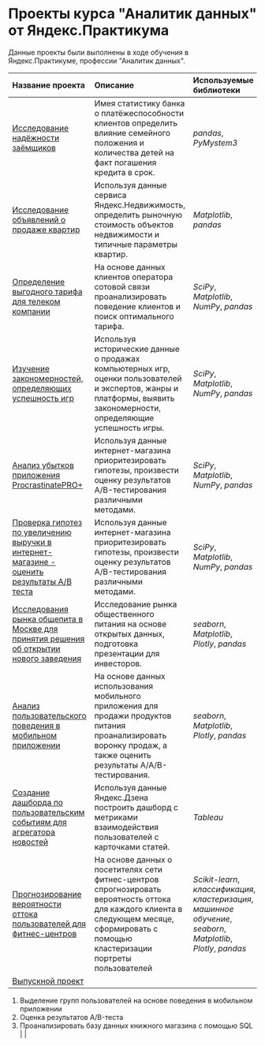 # Проекты курса "Аналитик данных" от Яндекс.Практикума

Данные проекты были выполнены в ходе обучения в Яндекс.Практикуме, профессии "Аналитик данных".

| Название проекта | Описание | Используемые библиотеки | 
| :---------------------- | :---------------------- | :---------------------- |
| [Исследование надёжности заёмщиков](https://github.com/MikhailFartushnyi/yandex_praktikum_projects/tree/main/1.%20Исследование%20надежности%20заемщика) | Имея статистику банка о платёжеспособности клиентов определить влияние семейного положения и количества детей на факт погашения кредита в срок. | *pandas*, *PyMystem3*|
| [Исследование объявлений о продаже квартир](https://github.com/MikhailFartushnyi/yandex_praktikum_projects/tree/main/2.%20Исследование%20объявлений%20о%20продаже%20квартир)| Используя данные сервиса Яндекс.Недвижимость, определить рыночную стоимость объектов недвижимости и типичные параметры квартир. | *Matplotlib*, *pandas*|
| [Определение выгодного тарифа для телеком компании](https://github.com/MikhailFartushnyi/yandex_praktikum_projects/tree/main/3.%20Определение%20выгодного%20тарифа%20для%20телеком%20компании)| На основе данных клиентов оператора сотовой связи проанализировать поведение клиентов и поиск оптимального тарифа. | *SciPy*, *Matplotlib*, *NumPy*, *pandas*|
| [Изучение закономерностей, определяющих успешность игр](https://github.com/MikhailFartushnyi/yandex_praktikum_projects/tree/main/4.%20Изучение%20закономерностей%2C%20определяющих%20успешность%20игр)| Используя исторические данные о продажах компьютерных игр, оценки пользователей и экспертов, жанры и платформы, выявить закономерности, определяющие успешность игры. | *SciPy*, *Matplotlib*, *NumPy*, *pandas*|
| [Анализ убытков приложения ProcrastinatePRO+](https://github.com/MikhailFartushnyi/yandex_praktikum_projects/tree/main/5.%20Анализ%20убытков%20приложения%20ProcrastinatePRO%2B)| Используя данные интернет-магазина приоритезировать гипотезы, произвести оценку результатов A/B-тестирования различными методами. | *SciPy*, *Matplotlib*, *NumPy*, *pandas*|
|[Проверка гипотез по увеличению выручки в интернет-магазине - оценить результаты A/B теста](6.%20Проверка%20гипотез%20по%20увеличению%20выручки%20в%20интернет-магазине%20-%20оценить%20результаты%20АВ%20теста)|Используя данные интернет-магазина приоритезировать гипотезы, произвести оценку результатов A/B-тестирования различными методами.|*SciPy*, *Matplotlib*, *NumPy*, *pandas*|
| [Исследования рынка общепита в Москве для принятия решения об открытии нового заведения](https://github.com/MikhailFartushnyi/yandex_praktikum_projects/tree/main/7.%20Исследования%20рынка%20общепита%20в%20Москве%20для%20принятия%20решения%20об%20открытии%20нового%20заведения)| Исследование рынка общественного питания на основе открытых данных, подготовка презентации для инвесторов. | *seaborn*, *Matplotlib*, *Plotly*, *pandas*|
| [Анализ пользовательского поведения в мобильном приложении](https://github.com/MikhailFartushnyi/yandex_praktikum_projects/tree/main/8.%20Анализ%20пользовательского%20поведения%20в%20мобильном%20приложении)| На основе данных использования мобильного приложения для продажи продуктов питания проанализировать воронку продаж, а также оценить результаты A/A/B-тестирования. | *seaborn*, *Matplotlib*, *Plotly*, *pandas*|
| [Создание дашборда по пользовательским событиям для агрегатора новостей](https://github.com/MikhailFartushnyi/yandex_praktikum_projects/tree/main/9.%20Создание%20дашборда%20по%20пользовательским%20событиям%20для%20агрегатора%20новостей)| Используя данные Яндекс.Дзена построить дашборд с метриками взаимодействия пользователей с карточками статей. | *Tableau*|
| [Прогнозирование вероятности оттока пользователей для фитнес-центров](https://github.com/MikhailFartushnyi/yandex_praktikum_projects/tree/main/10.%20Прогнозирование%20вероятности%20оттока%20пользователей%20для%20фитнес-центров)| На основе данных о посетителях сети фитнес-центров спрогнозировать вероятность оттока для каждого клиента в следующем месяце, сформировать с помощью кластеризации портреты пользователей | *Scikit-learn*, *классификация*, *кластеризация*, *машинное обучение*, *seaborn*, *Matplotlib*, *Plotly*, *pandas* |
| [Выпускной проект](https://github.com/MikhailFartushnyi/yandex_praktikum_projects/tree/main/10.%20Выпускной%проект)| 
1. Выделение групп пользователей на основе поведения в мобильном приложении
2. Оценка результатов A/B-теста
3. Проанализировать базу данных книжного магазина с помощью SQL | |